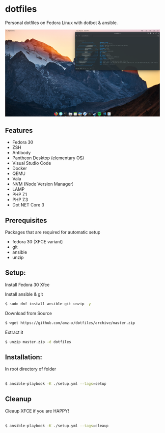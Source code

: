 # dotfiles

Personal dotfiles on Fedora Linux with dotbot & ansible.

![Screenshot](https://github.com/amz-x/dotfiles/raw/master/data/screenshot.png "Personal - Fedora 30 - Pantheon Desktop")

## Features
- Fedora 30
- ZSH
- Antibody
- Pantheon Desktop (elementary OS)
- Visual Studio Code
- Docker
- QEMU
- Vala
- NVM (Node Version Manager)
- LAMP
- PHP 7.1
- PHP 7.3
- Dot NET Core 3

## Prerequisites

Packages that are required for automatic setup

- fedora 30 (XFCE variant)
- git
- ansible
- unzip

## Setup:

Install Fedora 30 Xfce

Install ansible & git
```bash
$ sudo dnf install ansible git unzip -y
```

Download from Source
```bash
$ wget https://github.com/amz-x/dotfiles/archive/master.zip
```

Extract it 
```bash
$ unzip master.zip -d dotfiles
```

## Installation: 

In root directory of folder
```bash

$ ansible-playbook -K ./setup.yml --tags=setup
```

## Cleanup 

Cleaup XFCE if you are HAPPY!
```bash

$ ansible-playbook -K ./setup.yml --tags=cleaup
```
